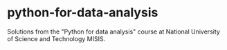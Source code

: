 # python-for-data-analysis
Solutions from the "Python for data analysis" course at National University of Science and Technology MISIS.
